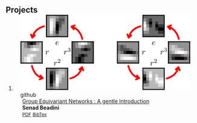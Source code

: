 <h2 id="projects" style="margin: 2px 0px -15px;">Projects</h2>

<div class="projects">
<ol class="bibliography">

<li>
<div class="pub-row">

  <div class="col-sm-3 abbr" style="position: relative;padding-right: 15px;padding-left: 15px;">
    <img src="assets/img/group.png" class="teaser img-fluid z-depth-1">
    <abbr class="badge">github</abbr>
  </div>
  <div class="col-sm-9" style="position: relative;padding-right: 15px;padding-left: 20px;">
    <div class="title"><a href="https://arxiv.org/pdf/2002.10211.pdf">Group Equivariant Networks : A gentle Introduction</a></div>
    <div class="author"><strong>Senad Beadini</strong></div>
    <div class="links">
      <a href="https://arxiv.org/abs/2304.04033" class="btn btn-sm z-depth-0" role="button" target="_blank" style="font-size:12px;">PDF</a>
      <a href="https://scholar.googleusercontent.com/scholar.bib?q=info:j_4YNr1Wd0EJ:scholar.google.com/&output=citation&scisdr=CpthIhA2EImQ2Ns-ayk:AJ9-iYsAAAAAZEU4cylJ_yGoCdjvFz02Qo0HnE8&scisig=AJ9-iYsAAAAAZEU4c026vJkjs37Jv_JFV3PUfto&scisf=4&ct=citation&cd=-1&hl=it" class="btn btn-sm z-depth-0" role="button" target="_blank" style="font-size:12px;">BibTex</a>
    </div>
  </div>
</div>
</li>
  
<br>

</ol>
</div>

